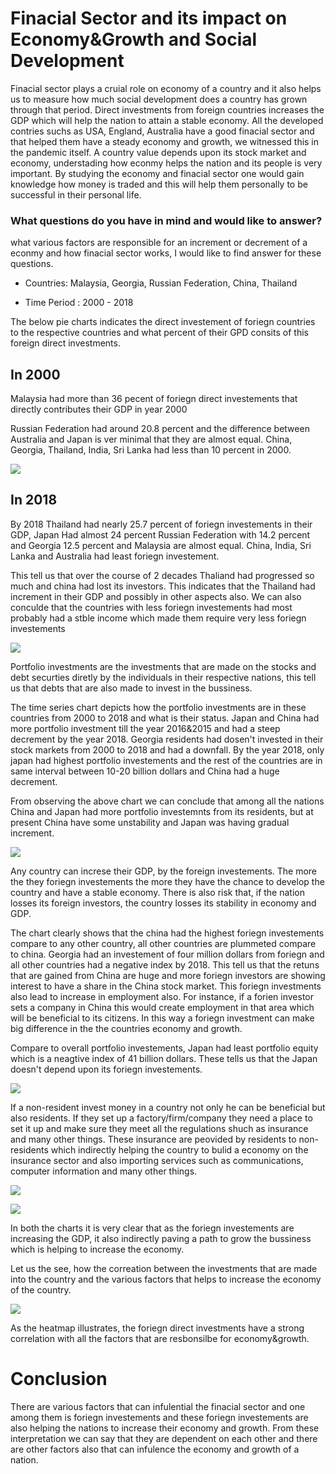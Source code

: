 # Finacial Sector and its impact on Economy&Growth and Social Development

Finacial sector plays a cruial role on economy of a country and it also helps us to measure how much social development does a country has grown through that period. Direct investments from foreign countries increases the GDP which will help the nation to attain a stable economy. All the developed contries suchs as USA, England, Australia have a good finacial sector and that helped them have a steady economy and growth, we witnessed this in the pandemic itself. A country value depends upon its stock market and economy, understading how econmy helps the nation and its people is very important. By studying the economy and finacial sector one would gain knowledge how money is traded and this will help them personally to be successful in their personal life.

### What questions do you have in mind and would like to answer?
 
 what various factors are responsible for an increment or decrement of a econmy and how finacial sector works, I would like to find answer for these questions.

* Countries: Malaysia, Georgia, Russian Federation, China, Thailand

* Time Period : 2000 - 2018

The below pie charts indicates the direct investement of foriegn countries to the respective countries and what percent of their GPD consits of this foreign direct investments.
## In 2000

Malaysia had more than 36 pecent of foriegn direct investements that directly contributes their GDP in year 2000

Russian Federation had around 20.8 percent and the difference between Australia and Japan is ver minimal that they are almost equal. China, Georgia, Thailand, India, Sri Lanka had less than 10 percent in 2000. 

![](10_pie_2000.png)

## In 2018 

By 2018 Thailand had nearly 25.7 percent of foriegn investements in their GDP, Japan Had almost 24 percent Russian Federation with 14.2 percent and Georgia 12.5 percent and Malaysia are almost equal. China, India, Sri Lanka and Australia had least foriegn investement. 

This tell us that over the course of 2 decades Thaliand had progressed so much and china had lost its investors. This indicates that the Thailand had increment in their GDP and possibly in other aspects also. We can also conculde that the countries with less foriegn investements had most probably had a stble income which made them require very less foriegn investements

![](10_pie_2018.png)

Portfolio investments are the investments that are made on the stocks and debt securties diretly by the individuals in their respective nations, this tell us that debts that are also  made to invest in the bussiness.

The time series chart depicts how the portfolio investments are in these countries from 2000 to 2018 and what is their status. Japan and China had more portfolio investment till the year 2016&2015 and had a steep decrement by the year 2018. Georgia residents had dosen't  invested in their stock markets from 2000 to 2018 and had a downfall. By the year 2018, only japan had highest portfolio investements and the rest of the countries are in same interval between 10-20 billion dollars and China had a huge decrement.

From observing the above chart we can conclude that among all the nations China and Japan had more portfolio investemnts from its residents, but at present China have some unstability and Japan was having gradual increment.

![](Port.png)

Any country can increse their GDP, by the foreign investements. The more the they foriegn investements the more they have the chance to develop the country and have a stable economy. There is also risk that, if the nation losses its foreign investors, the country losses its stability in economy and GDP.

The chart clearly shows that the china had the highest foriegn investements compare to any other country, all other countries are plummeted compare to china. Georgia had an investement of four million dollars from foriegn and all other countries had a negative index by 2018. This tell us that the retuns that are gained from China are huge and more foriegn investors are showing interest to have a share in the China stock market. This foriegn investments also lead to increase in employment also. For instance, if a forien investor sets a company in China this would create employment in that area which will be beneficial to its citizens. In this way a foriegn investment can make big difference in the the countries economy and growth.

Compare to overall portfolio investements, Japan had least portfolio equity which is a neagtive index of 41 billion dollars. These tells us that the Japan doesn't depend upon its foriegn investements.

![](equity.png)

If a non-resident invest money in a country not only he can be beneficial but also residents. If they set up a factory/firm/company they need a place to set it up and make sure they meet all the regulations shuch as insurance and many other things. These insurance are peovided by residents to non-residents which indirectly helping the country to bulid a economy on the insurance sector and also importing services such as communications, computer information and many other things.

![](insurance.png)

![](communications2.png)

In both the charts it is very clear that as the foriegn investements are increasing the GDP, it also indirectly paving a path to grow the bussiness which is helping to increase the economy.

Let us the see, how the correation between the investments that are made into the country and the various factors that helps to increase the economy of the country.

![](correlation.png)

As the heatmap illustrates, the foriegn direct investments have a strong correlation with all the factors that are resbonsilbe for economy&growth. 

# Conclusion
There are various factors that can infulential the finacial sector and one among them is foriegn investements and these foriegn investements are also helping the nations to increase their economy and growth. From these interpretation we can say that they are dependent on each other and there are other factors also that can infulence the economy and growth of a nation.
